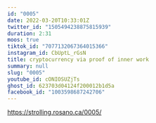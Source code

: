 ```yaml
---
id: "0005"
date: 2022-03-20T10:33:01Z
twitter_id: "1505494238875815939"
duration: 2:31
moos: true
tiktok_id: "7077132067364015366"
instagram_id: CbUptL_rGsN
title: cryptocurrency via proof of inner work
summary: null
slug: "0005"
youtube_id: cONIOSUZjTs
ghost_id: 623703d04124f200012b1d5a
facebook_id: "1003598687242706"
---
```

https://strolling.rosano.ca/0005/
